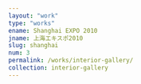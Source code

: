 ```yaml
---
layout: "work"
type: "works"
ename: Shanghai EXPO 2010
jname: 上海エキスポ2010
slug: shanghai
num: 3
permalink: /works/interior-gallery/
collection: interior-gallery
---
```

